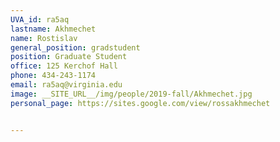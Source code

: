```yaml
---
UVA_id: ra5aq
lastname: Akhmechet
name: Rostislav
general_position: gradstudent
position: Graduate Student
office: 125 Kerchof Hall
phone: 434-243-1174
email: ra5aq@virginia.edu
image: __SITE_URL__/img/people/2019-fall/Akhmechet.jpg
personal_page: https://sites.google.com/view/rossakhmechet


---
```

